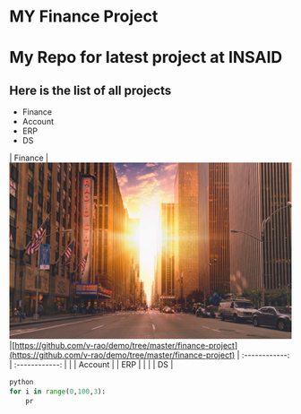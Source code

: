 # MY Finance Project





# My Repo for latest project at INSAID

## Here is the list of all projects

- Finance
- Account
- ERP
- DS

| Finance  | ![DemoImage](https://github.com/ameychitale/Data-Science/blob/master/new-york-city-buildings-sunrise-morning-hd-wallpaper.jpg "DemoImage")  |[https://github.com/v-rao/demo/tree/master/finance-project](https://github.com/v-rao/demo/tree/master/finance-project)
| :------------: | :------------: |
|   |  Account |
| ERP  |   |
|   |  DS |


```python
python
for i in range(0,100,3):
	pr
